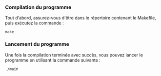 ### Compilation du programme

Tout d'abord, assurez-vous d'être dans le répertoire contenant le Makefile, puis exécutez la commande :

```
make
```

### Lancement du programme

Une fois la compilation terminée avec succès, vous pouvez lancer le programme en utilisant la commande suivante :

```
./main
```

